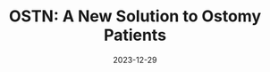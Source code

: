 ---
layout: post
featured: true
title: "OSTN: A New Solution to Ostomy Patients"
date: 2023-12-29
project_code: "OSTN"
thumbnail: "/assets/project-assets/OSTN/thumbnail.jpg"
intro: "OSTN is a new solution to ostomy patients"
---